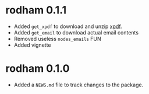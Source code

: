 # rodham 0.1.1

* Added `get_xpdf` to download and unzip [xpdf](http://www.foolabs.com/xpdf).
* Added `get_email` to download actual email contents
* Removed useless `nodes_emails` FUN
* Added vignette

# rodham 0.1.0

* Added a `NEWS.md` file to track changes to the package.



